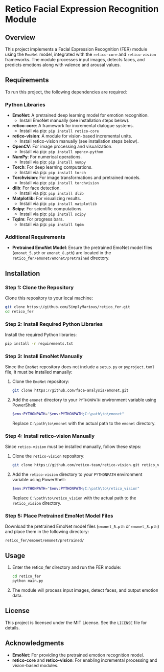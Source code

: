 # Retico Facial Expression Recognition Module

## Overview
This project implements a Facial Expression Recognition (FER) module using the `EmoNet` model, integrated with the `retico-core` and `retico-vision` frameworks. The module processes input images, detects faces, and predicts emotions along with valence and arousal values.

## Requirements
To run this project, the following dependencies are required:

### Python Libraries
- **EmoNet**: A pretrained deep learning model for emotion recognition.
  - Install EmoNet manually (see installation steps below).
- **retico-core**: A framework for incremental dialogue systems.
  - Install via pip: `pip install retico-core`
- **retico-vision**: A module for vision-based incremental units.
  - Install retico-vision manually (see installation steps below).
- **OpenCV**: For image processing and visualization.
  - Install via pip: `pip install opencv-python`
- **NumPy**: For numerical operations.
  - Install via pip: `pip install numpy`
- **Torch**: For deep learning computations.
  - Install via pip: `pip install torch`
- **Torchvision**: For image transformations and pretrained models.
  - Install via pip: `pip install torchvision`
- **dlib**: For face detection.
  - Install via pip: `pip install dlib`
- **Matplotlib**: For visualizing results.
  - Install via pip: `pip install matplotlib`
- **Scipy**: For scientific computations.
  - Install via pip: `pip install scipy`
- **Tqdm**: For progress bars.
  - Install via pip: `pip install tqdm`

### Additional Requirements
- **Pretrained EmoNet Model**: Ensure the pretrained EmoNet model files (`emonet_5.pth` or `emonet_8.pth`) are located in the `retico_fer/emonet/emonet/pretrained` directory.

## Installation

### Step 1: Clone the Repository
Clone this repository to your local machine:
```bash
git clone https://github.com/SimplyMarious/retico_fer.git
cd retico_fer
```

### Step 2: Install Required Python Libraries
Install the required Python libraries:
```bash
pip install -r requirements.txt
```

### Step 3: Install EmoNet Manually
Since the `EmoNet` repository does not include a `setup.py` or `pyproject.toml` file, it must be installed manually:
1. Clone the `EmoNet` repository:
   ```bash
   git clone https://github.com/face-analysis/emonet.git
   ```
2. Add the `emonet` directory to your `PYTHONPATH` environment variable using PowerShell:
   ```powershell
   $env:PYTHONPATH="$env:PYTHONPATH;C:\path\to\emonet"
   ```
   Replace `C:\path\to\emonet` with the actual path to the `emonet` directory.

### Step 4: Install retico-vision Manually
Since `retico-vision` must be installed manually, follow these steps:
1. Clone the `retico-vision` repository:
   ```bash
   git clone https://github.com/retico-team/retico-vision.git retico_vision
   ```
2. Add the `retico-vision` directory to your `PYTHONPATH` environment variable using PowerShell:
   ```powershell
   $env:PYTHONPATH="$env:PYTHONPATH;C:\path\to\retico_vision"
   ```
   Replace `C:\path\to\retico_vision` with the actual path to the `retico_vision` directory.

### Step 5: Place Pretrained EmoNet Model Files
Download the pretrained EmoNet model files (`emonet_5.pth` or `emonet_8.pth`) and place them in the following directory:
```
retico_fer/emonet/emonet/pretrained/
```

## Usage
1. Enter the retico_fer directory and run the FER module:
   ```bash
   cd retico_fer
   python main.py
   ```

2. The module will process input images, detect faces, and output emotion data.

## License
This project is licensed under the MIT License. See the `LICENSE` file for details.

## Acknowledgments
- **EmoNet**: For providing the pretrained emotion recognition model.
- **retico-core** and **retico-vision**: For enabling incremental processing and vision-based modules.
```